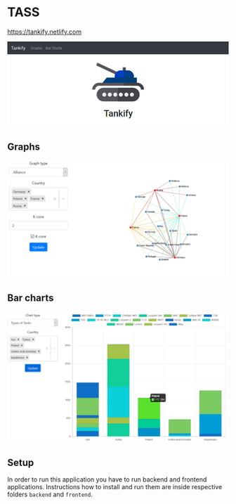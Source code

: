 # TASS
https://tankify.netlify.com

![Landing Page](./TEX/img/readme.png)

## Graphs
![Alliance](./TEX/tex/alliance.PNG)

## Bar charts
![Types of tanks](./TEX/tex/types_of_tanks.PNG)

## Setup
In order to run this application you have to run backend and frontend applications. Instructions how to install and run them are inside respective folders `backend` and `frontend`.
